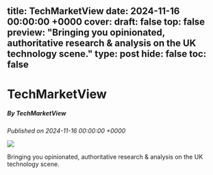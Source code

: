title: TechMarketView
date: 2024-11-16 00:00:00 +0000
cover: 
draft: false
top: false
preview: "Bringing you opinionated, authoritative research & analysis on the UK technology scene."
type: post
hide: false
toc: false
---

# TechMarketView
##### By TechMarketView
_Published on 2024-11-16 00:00:00 +0000_

![](https://www.techmarketview.com/images/tmv-twitter-card.png)

Bringing you opinionated, authoritative research & analysis on the UK technology scene.

